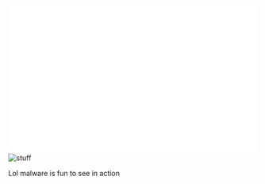 ![languages](https://raw.githubusercontent.com/1337xp/template1/bf17002275ca1c83689b304717c3a1168e20915f/generated/languages.svg)
![stuff]()

Lol malware is fun to see in action
<!--
**1337xp/1337xp** is a ✨ _special_ ✨ repository because its `README.md` (this file) appears on your GitHub profile.


-->
